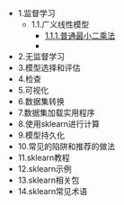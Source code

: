 - 1.监督学习
  - 1.1.广义线性模型
    - [1.1.1.普通最小二乘法](1.监督学习/1.1.广义线性模型/1.1.1.普通最小二乘法.ipynb)
    -
- 2.无监督学习
- 3.模型选择和评估
- 4.检查
- 5.可视化
- 6.数据集转换
- 7.数据集加载实用程序
- 8.使用sklearn进行计算
- 9.模型持久化
- 10.常见的陷阱和推荐的做法
- 11.sklearn教程
- 12.sklearn示例
- 13.sklearn相关包
- 14.sklearn常见术语
